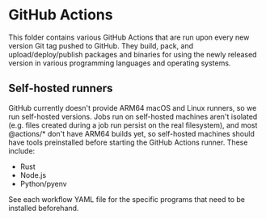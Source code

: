 # GitHub Actions

This folder contains various GitHub Actions that are run upon every new version Git tag pushed to GitHub. They build, pack, and upload/deploy/publish packages and binaries for using the newly released version in various programming languages and operating systems.

## Self-hosted runners

GitHub currently doesn't provide ARM64 macOS and Linux runners, so we run self-hosted versions. Jobs run on self-hosted machines aren't isolated (e.g. files created during a job run persist on the real filesystem), and most @actions/* don't have ARM64 builds yet, so self-hosted machines should have tools preinstalled before starting the GitHub Actions runner. These include:

- Rust
- Node.js
- Python/pyenv

See each workflow YAML file for the specific programs that need to be installed beforehand.
